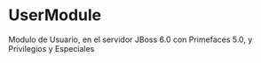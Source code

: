 UserModule
==========

Modulo de Usuario, en el servidor JBoss 6.0 con Primefaces 5.0, y Privilegios y Especiales
